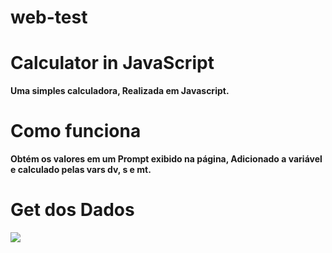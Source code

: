 # web-test
<h1>Calculator in JavaScript</h1>
<p><b>Uma simples calculadora, Realizada em Javascript.</b></p>

<h1><b>Como funciona</b></h1>
<p><b>Obtém os valores em um Prompt exibido na página, Adicionado a variável e calculado pelas vars dv, s e mt.</b></p>

<h1><b>Get dos Dados</b></h1>
<img src = codeimageexampleforreadme.jpg>
